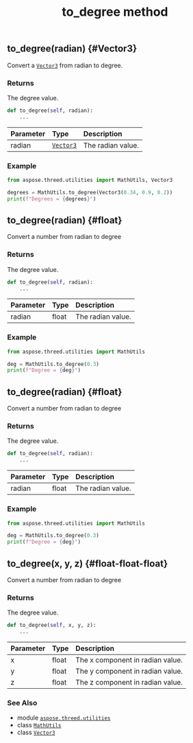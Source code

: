 ﻿---
title: to_degree method
second_title: Aspose.3D for Python via .NET API References
description: 
type: docs
weight: 30
url: /python-net/aspose.threed.utilities/mathutils/to_degree/
is_root: false
---

## to_degree(radian) {#Vector3}

Convert a [`Vector3`](/3d/python-net/aspose.threed.utilities/vector3) from radian to degree.


### Returns 


The degree value.


```python
def to_degree(self, radian):
    ...
```


| Parameter | Type | Description |
| :- | :- | :- |
| radian | [`Vector3`](/3d/python-net/aspose.threed.utilities/vector3) | The radian value. |

### Example 


```python
from aspose.threed.utilities import MathUtils, Vector3

degrees = MathUtils.to_degree(Vector3(0.34, 0.9, 0.2))
print(f"Degrees = {degrees}")

```


## to_degree(radian) {#float}

Convert a number from radian to degree


### Returns 


The degree value.


```python
def to_degree(self, radian):
    ...
```


| Parameter | Type | Description |
| :- | :- | :- |
| radian | float | The radian value. |

### Example 


```python
from aspose.threed.utilities import MathUtils

deg = MathUtils.to_degree(0.3)
print(f"Degree = {deg}")

```


## to_degree(radian) {#float}

Convert a number from radian to degree


### Returns 


The degree value.


```python
def to_degree(self, radian):
    ...
```


| Parameter | Type | Description |
| :- | :- | :- |
| radian | float | The radian value. |

### Example 


```python
from aspose.threed.utilities import MathUtils

deg = MathUtils.to_degree(0.3)
print(f"Degree = {deg}")

```


## to_degree(x, y, z) {#float-float-float}

Convert a number from radian to degree


### Returns 


The degree value.


```python
def to_degree(self, x, y, z):
    ...
```


| Parameter | Type | Description |
| :- | :- | :- |
| x | float | The x component in radian value. |
| y | float | The y component in radian value. |
| z | float | The z component in radian value. |



### See Also
* module [`aspose.threed.utilities`](../../)
* class [`MathUtils`](/3d/python-net/aspose.threed.utilities/mathutils)
* class [`Vector3`](/3d/python-net/aspose.threed.utilities/vector3)
